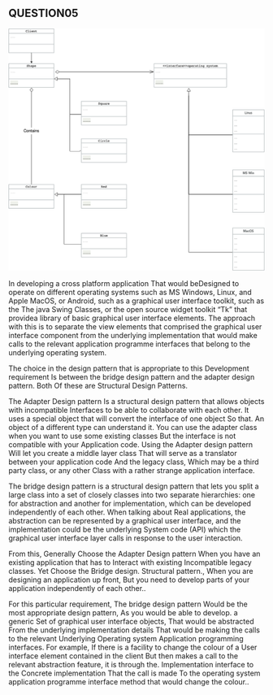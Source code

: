 ## QUESTION05



![](Task02_Quest05.png)


In developing a cross platform application That would beDesigned to operate on different operating systems such as MS Windows, Linux, and Apple MacOS, or Android, such as a graphical user interface toolkit, such as the The java Swing Classes, or the open source widget toolkit “Tk” that providea library of basic graphical user interface elements.
The approach with this is to separate the view elements that comprised the graphical user interface component from the underlying implementation that would make calls to the relevant application programme interfaces that belong to the underlying operating system.

The choice in the design pattern that is appropriate to this Development requirement Is between the bridge design pattern and the adapter design pattern. Both Of these are Structural Design Patterns.

The Adapter Design pattern Is a structural design pattern that allows objects with incompatible Interfaces to be able to collaborate with each other. It uses a special object that will convert the interface of one object So that. An object of a different type can understand it. You can use the adapter class when you want to use some existing classes But the interface is not compatible with your Application code.  Using the Adapter design pattern Will let you create a middle layer class That will serve as a translator between your application code And the legacy class, Which may be a third party class,  or any other Class with a rather strange application interface.

The bridge design pattern is a structural design pattern that lets you split a large class into a set of closely classes into two separate hierarchies: one for abstraction and another for implementation, which can be developed independently of each other. When talking about Real applications, the abstraction can be represented by a graphical user interface, and the implementation could be the underlying System code (API) which the graphical user interface layer calls in response to the user interaction.

From this, Generally Choose the Adapter Design pattern When you have an existing application that has to Interact with existing Incompatible legacy classes. Yet Choose the Bridge design. Structural pattern., When you are designing an application up front, But you need to develop parts of your application independently of each other..

For this particular requirement, The bridge design pattern Would be the most appropriate design pattern, As you would be able to develop. a generic Set of graphical user interface objects, That would be abstracted From the underlying implementation details That would be making the calls to the relevant Underlying Operating system Application programming interfaces. For example, If there is a facility to change the colour of a User interface element contained in the client But then makes a call to the relevant abstraction feature, it is through the. Implementation interface to the Concrete implementation That the call is made To the operating system application programme interface method that would change the colour..




<br /><br />